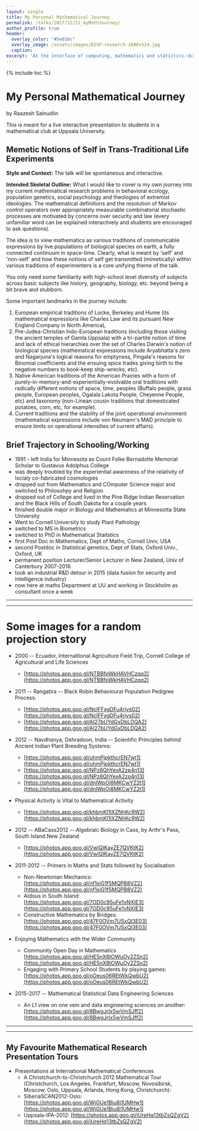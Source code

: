 ```yaml
---
layout: single
title: My Personal Mathematical Journey
permalink: /talks/2017/12/12_myMathJourney/
author_profile: true
header:
  overlay_color: "#5e616c"
  overlay_image: /assets/images/DISP-research-1600x524.jpg
  caption: 
excerpt: 'At the interface of computing, mathematics and statistics.<br /><br /><br />'
---
```

{% include toc %}

# My Personal Mathematical Journey

by Raazesh Sainudiin

This is meant for a live interactive presentation to students in a mathematical club at Uppsala University.

## Memetic Notions of Self in Trans-Traditional Life Experiments


**Style and Context:** The talk will be spontaneous and interactive.

**Intended Skeletal Outline:** What I would like to cover is my own journey into my current mathematical research problems in behavioral ecology, population genetics, social psychology and theologies of extremist ideologies. The mathematical definitions and the resolution of Markov control operators over appropriately measurable combinatorial stochastic processes are motivated by concerns over security and law (every unfamiliar word can be explained interactively and students are encouraged to ask questions).

The idea is to view mathematics as various traditions of communicable expressions by live populations of biological species on earth, a fully connected continuum in space-time. Clearly, what is meant by 'self' and 'non-self' and how these notions of self get transmitted (mimetically) within various traditions of experimenters is a core unifying theme of the talk.

You only need some familiarity with high-school level diversity of subjects across basic subjects like history, geography, biology, etc. beyond being a bit brave and stubborn.

Some important landmarks in the journey include:

1. European empirical traditions of Locke, Berkeley and Hume (its mathematical expressions like Charles Law and its pursuant New England Company in North America), 
2. Pre-Judea-Christian Indo-European traditions (including those visiting the ancient temples of Gamla Uppsala) with a tri-partite notion of time and lack of ethical hierarchies over the set of Charles Darwin's notion of biological species (mathematical expressions include Aryabhatta's zero and Nagarjuna's logical reasons for emptyness, Pingala's reasons for Binomial coefficients and the ensuing spice trades giving birth to the negative numbers to book-keep ship-wrecks, etc).
3. Native American traditions of the American Prairies with a form of purely-in-memory-and-experientially-evolvable oral traditions with radically different notions of space, time, peoples (Buffalo people, grass people, European peoples, Ogalala Lakota People, Cheyenne People, etc) and taxonomy (non-Linean cousin traditions that domesticated potatoes, corn, etc, for example).
4. Current traditions and the stability of the joint operational environment (mathematical expressions include von Neumann's MAD principle to ensure limits on operational intensities of current affairs).

## Brief Trajectory in Schooling/Working

* 1991 - left India for Minnesota as Count Folke Bernadotte Memorial Scholar to Gustavus Adolphus College
* was deeply troubled by the experiential awareness of the relativity of loclaly co-fabricated cosmologies
* dropped out from Mathematics and COmputer Science major and switched to Philosohpy and Religion
* dropped out of College and lived in the Pine Ridge Indian Reservation and the Black Hills of South Dakota for a couple years
* finished double major in Biology and Mathematics at Minnesotta State University
* Went to Cornell University to study Plant Pathology
* switched to MS in Biometrics
* switched to PhD in Mathematical Staitstics
* first Post Doc in Mathematics, Dept of Maths, Cornell Univ, USA
* second Postdoc in Statistical genetics, Dept of Stats, Oxford Univ., Oxford, UK
* permanent position Lecturer/Senior Lecturer in New Zealand, Univ of Canterbury 2007-2016
* took an industrial R&D detour in 2015 (data fusion for security and intelligence industry)
* now here at maths Department at UU and working in Stockholm as consultant once a week
 
---
---

# Some images for a random projection story

* 2000 -- Ecuador, Internaltional Agriculture Field Trip, Cornell College of Agricultural and Life Sciences 
  * [https://photos.app.goo.gl/NTBBfpWkHAVHCzqq2](https://photos.app.goo.gl/NTBBfpWkHAVHCzqq2)

* 2011 -- Rangatira -- Black Robin Behavioural Population Pedigree Process: 
  * [https://photos.app.goo.gl/NclFFxgDFu4riys02](https://photos.app.goo.gl/NclFFxgDFu4riys02)
  * [https://photos.app.goo.gl/AI27bUYdGxDbLDQA2](https://photos.app.goo.gl/AI27bUYdGxDbLDQA2)

* 2012 -- Navdhanya, Dehradoon, India -- Scientific Principles behind Ancient Indian Plant Breeding Systems: 
  * [https://photos.app.goo.gl/uhmPjpkthcrEN7wt1](https://photos.app.goo.gl/uhmPjpkthcrEN7wt1)
  * [https://photos.app.goo.gl/NPz8QhYevA2zp4n13](https://photos.app.goo.gl/NPz8QhYevA2zp4n13)
  * [https://photos.app.goo.gl/dnIWpOi8MKCwYZ2t1](https://photos.app.goo.gl/dnIWpOi8MKCwYZ2t1)

* Physical Activity is Vital to Mathematical Activity
  * [https://photos.app.goo.gl/khbmKl1IXZNhKc9W2](https://photos.app.goo.gl/khbmKl1IXZNhKc9W2)

* 2012 -- ABaCass2012 -- Algebraic Biology in Cass, by Arthr's Pass, South Island New Zealand
  * [https://photos.app.goo.gl/VwlQIKayZE7QVKtK2](https://photos.app.goo.gl/VwlQIKayZE7QVKtK2)

* 2011-2012 -- Primers in Maths and Stats followed by Socialisation
  * Non-Newtonian Mechanics: [https://photos.app.goo.gl/nf1xiG1f5MQPB8VZ2](https://photos.app.goo.gl/nf1xiG1f5MQPB8VZ2)
  * Aldous in South Island: [https://photos.app.goo.gl/7OD0c95uFe1vNXIE3](https://photos.app.goo.gl/7OD0c95uFe1vNXIE3)
  * Constructive Mathematics by Bridges: [https://photos.app.goo.gl/47F0OVm7USxQl3E03](https://photos.app.goo.gl/47F0OVm7USxQl3E03)

* Enjoying Mathematics with the Wider Community
  * Community Open Day in Mathematics [https://photos.app.goo.gl/HE5nX8tOWuOy2ZSn2](https://photos.app.goo.gl/HE5nX8tOWuOy2ZSn2)
  * Engaging with Primary School Students by playing games: [https://photos.app.goo.gl/oOeus06REtWkQwbU2](https://photos.app.goo.gl/oOeus06REtWkQwbU2)

* 2015-2017 -- Mathematical Statistical Data Engineering Sciences 
  * An L1 view on one vein and data engineering sciences on another: [https://photos.app.goo.gl/8BwgJrIx5wVmSJff2](https://photos.app.goo.gl/8BwgJrIx5wVmSJff2)

---
---

## My Favourite Mathematical Research Presentation Tours

* Presentations at International Mathematical Conferences 
  * A Christchurch-to-Christchurch 2012 Mathematical Tour (Christchurch, Los Angeles, Frankfurt, Moscow, Novosibirsk, Moscow, Oslo, Uppsala, Arlanda, Hong Kong, Christchurch):
  * SiberiaSCAN2012-Oslo: [https://photos.app.goo.gl/WjGUe1Biu8i1UMHw1](https://photos.app.goo.gl/WjGUe1Biu8i1UMHw1)
  * Uppsala-IPA-2012: [https://photos.app.goo.gl/iUreHq13tbZsQZgV2](https://photos.app.goo.gl/iUreHq13tbZsQZgV2)
